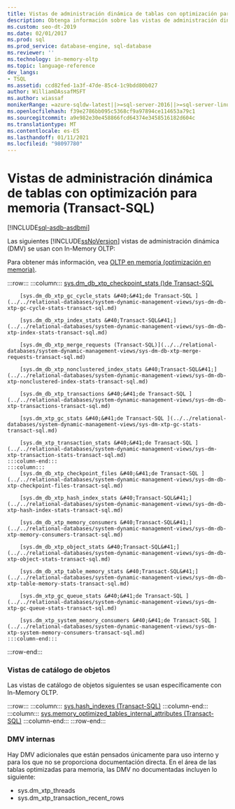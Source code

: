 ```yaml
---
title: Vistas de administración dinámica de tablas con optimización para memoria (Transact-SQL)
description: Obtenga información sobre las vistas de administración dinámica de SQL Server y las vistas de catálogo de objetos que se usan con In-Memory OLTP en SQL Server.
ms.custom: seo-dt-2019
ms.date: 02/01/2017
ms.prod: sql
ms.prod_service: database-engine, sql-database
ms.reviewer: ''
ms.technology: in-memory-oltp
ms.topic: language-reference
dev_langs:
- TSQL
ms.assetid: ccd82fed-1a3f-47de-85c4-1c9bdd80b027
author: WilliamDAssafMSFT
ms.author: wiassaf
monikerRange: =azure-sqldw-latest||>=sql-server-2016||>=sql-server-linux-2017||=azuresqldb-mi-current
ms.openlocfilehash: f39e2786bb095c5368cf9a97894ce114653a79c1
ms.sourcegitcommit: a9e982e30e458866fcd64374e3458516182d604c
ms.translationtype: MT
ms.contentlocale: es-ES
ms.lasthandoff: 01/11/2021
ms.locfileid: "98097780"
---
```

# <a name="memory-optimized-table-dynamic-management-views-transact-sql"></a>Vistas de administración dinámica de tablas con optimización para memoria (Transact-SQL)
[!INCLUDE[sql-asdb-asdbmi](../../includes/applies-to-version/sql-asdb-asdbmi.md)]

  Las siguientes [!INCLUDE[ssNoVersion](../../includes/ssnoversion-md.md)] vistas de administración dinámica (DMV) se usan con In-Memory OLTP:  
  
 Para obtener más información, vea [OLTP en memoria &#40;optimización en memoria&#41;](../../relational-databases/in-memory-oltp/in-memory-oltp-in-memory-optimization.md).  

:::row:::
    :::column:::
        [sys.dm_db_xtp_checkpoint_stats &#40;&#41;de Transact-SQL ](../../relational-databases/system-dynamic-management-views/sys-dm-db-xtp-checkpoint-stats-transact-sql.md)

        [sys.dm_db_xtp_gc_cycle_stats &#40;&#41;de Transact-SQL ](../../relational-databases/system-dynamic-management-views/sys-dm-db-xtp-gc-cycle-stats-transact-sql.md)

        [sys.dm_db_xtp_index_stats &#40;Transact-SQL&#41;](../../relational-databases/system-dynamic-management-views/sys-dm-db-xtp-index-stats-transact-sql.md)

        [sys.dm_db_xtp_merge_requests (Transact-SQL)](../../relational-databases/system-dynamic-management-views/sys-dm-db-xtp-merge-requests-transact-sql.md)

        [sys.dm_db_xtp_nonclustered_index_stats &#40;Transact-SQL&#41;](../../relational-databases/system-dynamic-management-views/sys-dm-db-xtp-nonclustered-index-stats-transact-sql.md)

        [sys.dm_db_xtp_transactions &#40;&#41;de Transact-SQL ](../../relational-databases/system-dynamic-management-views/sys-dm-db-xtp-transactions-transact-sql.md)

        [sys.dm_xtp_gc_stats &#40;&#41;de Transact-SQL ](../../relational-databases/system-dynamic-management-views/sys-dm-xtp-gc-stats-transact-sql.md)

        [sys.dm_xtp_transaction_stats &#40;&#41;de Transact-SQL ](../../relational-databases/system-dynamic-management-views/sys-dm-xtp-transaction-stats-transact-sql.md)
    :::column-end:::
    :::column:::
        [sys.dm_db_xtp_checkpoint_files &#40;&#41;de Transact-SQL ](../../relational-databases/system-dynamic-management-views/sys-dm-db-xtp-checkpoint-files-transact-sql.md)

        [sys.dm_db_xtp_hash_index_stats &#40;Transact-SQL&#41;](../../relational-databases/system-dynamic-management-views/sys-dm-db-xtp-hash-index-stats-transact-sql.md)

        [sys.dm_db_xtp_memory_consumers &#40;Transact-SQL&#41;](../../relational-databases/system-dynamic-management-views/sys-dm-db-xtp-memory-consumers-transact-sql.md)

        [sys.dm_db_xtp_object_stats &#40;Transact-SQL&#41;](../../relational-databases/system-dynamic-management-views/sys-dm-db-xtp-object-stats-transact-sql.md)

        [sys.dm_db_xtp_table_memory_stats &#40;Transact-SQL&#41;](../../relational-databases/system-dynamic-management-views/sys-dm-db-xtp-table-memory-stats-transact-sql.md)

        [sys.dm_xtp_gc_queue_stats &#40;&#41;de Transact-SQL ](../../relational-databases/system-dynamic-management-views/sys-dm-xtp-gc-queue-stats-transact-sql.md)

        [sys.dm_xtp_system_memory_consumers &#40;&#41;de Transact-SQL ](../../relational-databases/system-dynamic-management-views/sys-dm-xtp-system-memory-consumers-transact-sql.md)
    :::column-end:::
:::row-end:::

### <a name="object-catalog-views"></a>Vistas de catálogo de objetos

Las vistas de catálogo de objetos siguientes se usan específicamente con In-Memory OLTP.

:::row:::
    :::column:::
        [sys.hash_indexes &#40;Transact-SQL&#41;](../../relational-databases/system-catalog-views/sys-hash-indexes-transact-sql.md)
    :::column-end:::
    :::column:::
        [sys.memory_optimized_tables_internal_attributes &#40;Transact-SQL&#41;](../../relational-databases/system-catalog-views/sys-memory-optimized-tables-internal-attributes-transact-sql.md)
    :::column-end:::
:::row-end:::

### <a name="internal-dmvs"></a>DMV internas

Hay DMV adicionales que están pensados únicamente para uso interno y para los que no se proporciona documentación directa. En el área de las tablas optimizadas para memoria, las DMV no documentadas incluyen lo siguiente:

- sys.dm_xtp_threads
- sys.dm_xtp_transaction_recent_rows

